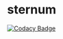 # sternum

[![Codacy Badge](https://api.codacy.com/project/badge/Grade/2bf094238f29449a84aaa205997ea8b1)](https://app.codacy.com/manual/anegm98/sternum?utm_source=github.com&utm_medium=referral&utm_content=anegm98/sternum&utm_campaign=Badge_Grade_Dashboard)